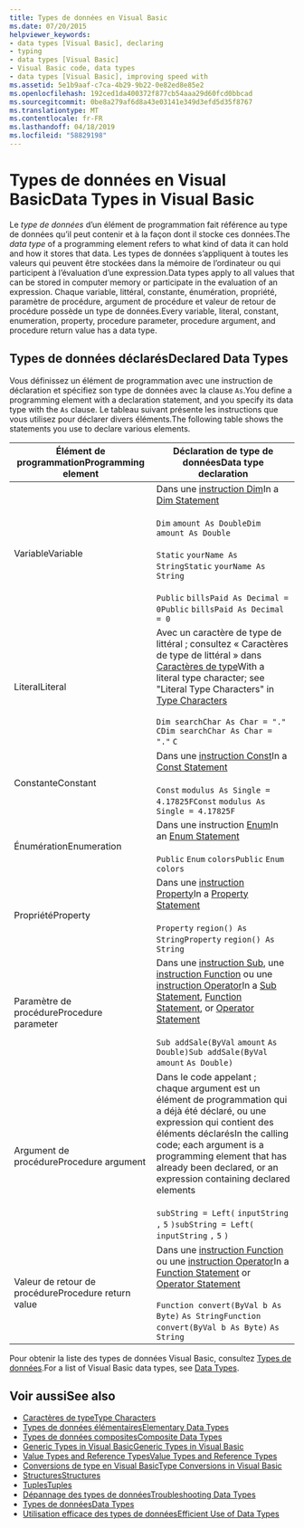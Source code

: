 ```yaml
---
title: Types de données en Visual Basic
ms.date: 07/20/2015
helpviewer_keywords:
- data types [Visual Basic], declaring
- typing
- data types [Visual Basic]
- Visual Basic code, data types
- data types [Visual Basic], improving speed with
ms.assetid: 5e1b9aaf-c7ca-4b29-9b22-0e82ed8e85e2
ms.openlocfilehash: 192ced1da400372f877cb54aaa29d60fcd0bbcad
ms.sourcegitcommit: 0be8a279af6d8a43e03141e349d3efd5d35f8767
ms.translationtype: MT
ms.contentlocale: fr-FR
ms.lasthandoff: 04/18/2019
ms.locfileid: "58829198"
---
```

# <a name="data-types-in-visual-basic"></a><span data-ttu-id="0f1b1-102">Types de données en Visual Basic</span><span class="sxs-lookup"><span data-stu-id="0f1b1-102">Data Types in Visual Basic</span></span>
<span data-ttu-id="0f1b1-103">Le *type de données* d’un élément de programmation fait référence au type de données qu’il peut contenir et à la façon dont il stocke ces données.</span><span class="sxs-lookup"><span data-stu-id="0f1b1-103">The *data type* of a programming element refers to what kind of data it can hold and how it stores that data.</span></span> <span data-ttu-id="0f1b1-104">Les types de données s’appliquent à toutes les valeurs qui peuvent être stockées dans la mémoire de l’ordinateur ou qui participent à l’évaluation d’une expression.</span><span class="sxs-lookup"><span data-stu-id="0f1b1-104">Data types apply to all values that can be stored in computer memory or participate in the evaluation of an expression.</span></span> <span data-ttu-id="0f1b1-105">Chaque variable, littéral, constante, énumération, propriété, paramètre de procédure, argument de procédure et valeur de retour de procédure possède un type de données.</span><span class="sxs-lookup"><span data-stu-id="0f1b1-105">Every variable, literal, constant, enumeration, property, procedure parameter, procedure argument, and procedure return value has a data type.</span></span>  
  
## <a name="declared-data-types"></a><span data-ttu-id="0f1b1-106">Types de données déclarés</span><span class="sxs-lookup"><span data-stu-id="0f1b1-106">Declared Data Types</span></span>  
 <span data-ttu-id="0f1b1-107">Vous définissez un élément de programmation avec une instruction de déclaration et spécifiez son type de données avec la clause `As`.</span><span class="sxs-lookup"><span data-stu-id="0f1b1-107">You define a programming element with a declaration statement, and you specify its data type with the `As` clause.</span></span> <span data-ttu-id="0f1b1-108">Le tableau suivant présente les instructions que vous utilisez pour déclarer divers éléments.</span><span class="sxs-lookup"><span data-stu-id="0f1b1-108">The following table shows the statements you use to declare various elements.</span></span>  
  
|<span data-ttu-id="0f1b1-109">Élément de programmation</span><span class="sxs-lookup"><span data-stu-id="0f1b1-109">Programming element</span></span>|<span data-ttu-id="0f1b1-110">Déclaration de type de données</span><span class="sxs-lookup"><span data-stu-id="0f1b1-110">Data type declaration</span></span>|  
|-------------------------|---------------------------|  
|<span data-ttu-id="0f1b1-111">Variable</span><span class="sxs-lookup"><span data-stu-id="0f1b1-111">Variable</span></span>|<span data-ttu-id="0f1b1-112">Dans une [instruction Dim](../../../../visual-basic/language-reference/statements/dim-statement.md)</span><span class="sxs-lookup"><span data-stu-id="0f1b1-112">In a [Dim Statement](../../../../visual-basic/language-reference/statements/dim-statement.md)</span></span><br /><br /> <span data-ttu-id="0f1b1-113">`Dim`   `amount As Double`</span><span class="sxs-lookup"><span data-stu-id="0f1b1-113">`Dim`   `amount As Double`</span></span><br /><br /> <span data-ttu-id="0f1b1-114">`Static`   `yourName As String`</span><span class="sxs-lookup"><span data-stu-id="0f1b1-114">`Static`   `yourName As String`</span></span><br /><br /> <span data-ttu-id="0f1b1-115">`Public`   `billsPaid As Decimal = 0`</span><span class="sxs-lookup"><span data-stu-id="0f1b1-115">`Public`   `billsPaid As Decimal = 0`</span></span>|  
|<span data-ttu-id="0f1b1-116">Literal</span><span class="sxs-lookup"><span data-stu-id="0f1b1-116">Literal</span></span>|<span data-ttu-id="0f1b1-117">Avec un caractère de type de littéral ; consultez « Caractères de type de littéral » dans [Caractères de type](../../../../visual-basic/programming-guide/language-features/data-types/type-characters.md)</span><span class="sxs-lookup"><span data-stu-id="0f1b1-117">With a literal type character; see "Literal Type Characters" in [Type Characters](../../../../visual-basic/programming-guide/language-features/data-types/type-characters.md)</span></span><br /><br /> <span data-ttu-id="0f1b1-118">`Dim searchChar As Char = "."`  `C`</span><span class="sxs-lookup"><span data-stu-id="0f1b1-118">`Dim searchChar As Char = "."`  `C`</span></span>|  
|<span data-ttu-id="0f1b1-119">Constante</span><span class="sxs-lookup"><span data-stu-id="0f1b1-119">Constant</span></span>|<span data-ttu-id="0f1b1-120">Dans une [instruction Const](../../../../visual-basic/language-reference/statements/const-statement.md)</span><span class="sxs-lookup"><span data-stu-id="0f1b1-120">In a [Const Statement](../../../../visual-basic/language-reference/statements/const-statement.md)</span></span><br /><br /> <span data-ttu-id="0f1b1-121">`Const`   `modulus As Single = 4.17825F`</span><span class="sxs-lookup"><span data-stu-id="0f1b1-121">`Const`   `modulus As Single = 4.17825F`</span></span>|  
|<span data-ttu-id="0f1b1-122">Énumération</span><span class="sxs-lookup"><span data-stu-id="0f1b1-122">Enumeration</span></span>|<span data-ttu-id="0f1b1-123">Dans une instruction [Enum](../../../../visual-basic/language-reference/statements/enum-statement.md)</span><span class="sxs-lookup"><span data-stu-id="0f1b1-123">In an [Enum Statement](../../../../visual-basic/language-reference/statements/enum-statement.md)</span></span><br /><br /> <span data-ttu-id="0f1b1-124">`Public`   `Enum`   `colors`</span><span class="sxs-lookup"><span data-stu-id="0f1b1-124">`Public`   `Enum`   `colors`</span></span>|  
|<span data-ttu-id="0f1b1-125">Propriété</span><span class="sxs-lookup"><span data-stu-id="0f1b1-125">Property</span></span>|<span data-ttu-id="0f1b1-126">Dans une [instruction Property](../../../../visual-basic/language-reference/statements/property-statement.md)</span><span class="sxs-lookup"><span data-stu-id="0f1b1-126">In a [Property Statement](../../../../visual-basic/language-reference/statements/property-statement.md)</span></span><br /><br /> <span data-ttu-id="0f1b1-127">`Property`   `region() As String`</span><span class="sxs-lookup"><span data-stu-id="0f1b1-127">`Property`   `region() As String`</span></span>|  
|<span data-ttu-id="0f1b1-128">Paramètre de procédure</span><span class="sxs-lookup"><span data-stu-id="0f1b1-128">Procedure parameter</span></span>|<span data-ttu-id="0f1b1-129">Dans une [instruction Sub](../../../../visual-basic/language-reference/statements/sub-statement.md), une [instruction Function](../../../../visual-basic/language-reference/statements/function-statement.md) ou une [instruction Operator](../../../../visual-basic/language-reference/statements/operator-statement.md)</span><span class="sxs-lookup"><span data-stu-id="0f1b1-129">In a [Sub Statement](../../../../visual-basic/language-reference/statements/sub-statement.md), [Function Statement](../../../../visual-basic/language-reference/statements/function-statement.md), or [Operator Statement](../../../../visual-basic/language-reference/statements/operator-statement.md)</span></span><br /><br /> <span data-ttu-id="0f1b1-130">`Sub addSale(ByVal`   `amount`   `As Double)`</span><span class="sxs-lookup"><span data-stu-id="0f1b1-130">`Sub addSale(ByVal`   `amount`   `As Double)`</span></span>|  
|<span data-ttu-id="0f1b1-131">Argument de procédure</span><span class="sxs-lookup"><span data-stu-id="0f1b1-131">Procedure argument</span></span>|<span data-ttu-id="0f1b1-132">Dans le code appelant ; chaque argument est un élément de programmation qui a déjà été déclaré, ou une expression qui contient des éléments déclarés</span><span class="sxs-lookup"><span data-stu-id="0f1b1-132">In the calling code; each argument is a programming element that has already been declared, or an expression containing declared elements</span></span><br /><br /> <span data-ttu-id="0f1b1-133">`subString = Left(`  `inputString`  `,`   `5`  `)`</span><span class="sxs-lookup"><span data-stu-id="0f1b1-133">`subString = Left(`  `inputString`  `,`   `5`  `)`</span></span>|  
|<span data-ttu-id="0f1b1-134">Valeur de retour de procédure</span><span class="sxs-lookup"><span data-stu-id="0f1b1-134">Procedure return value</span></span>|<span data-ttu-id="0f1b1-135">Dans une [instruction Function](../../../../visual-basic/language-reference/statements/function-statement.md) ou une [instruction Operator](../../../../visual-basic/language-reference/statements/operator-statement.md)</span><span class="sxs-lookup"><span data-stu-id="0f1b1-135">In a [Function Statement](../../../../visual-basic/language-reference/statements/function-statement.md) or [Operator Statement](../../../../visual-basic/language-reference/statements/operator-statement.md)</span></span><br /><br /> <span data-ttu-id="0f1b1-136">`Function convert(ByVal b As Byte)`   `As String`</span><span class="sxs-lookup"><span data-stu-id="0f1b1-136">`Function convert(ByVal b As Byte)`   `As String`</span></span>|  
  
 <span data-ttu-id="0f1b1-137">Pour obtenir la liste des types de données Visual Basic, consultez [Types de données](../../../../visual-basic/language-reference/data-types/index.md).</span><span class="sxs-lookup"><span data-stu-id="0f1b1-137">For a list of Visual Basic data types, see [Data Types](../../../../visual-basic/language-reference/data-types/index.md).</span></span>  
  
## <a name="see-also"></a><span data-ttu-id="0f1b1-138">Voir aussi</span><span class="sxs-lookup"><span data-stu-id="0f1b1-138">See also</span></span>

- [<span data-ttu-id="0f1b1-139">Caractères de type</span><span class="sxs-lookup"><span data-stu-id="0f1b1-139">Type Characters</span></span>](../../../../visual-basic/programming-guide/language-features/data-types/type-characters.md)
- [<span data-ttu-id="0f1b1-140">Types de données élémentaires</span><span class="sxs-lookup"><span data-stu-id="0f1b1-140">Elementary Data Types</span></span>](../../../../visual-basic/programming-guide/language-features/data-types/elementary-data-types.md)
- [<span data-ttu-id="0f1b1-141">Types de données composites</span><span class="sxs-lookup"><span data-stu-id="0f1b1-141">Composite Data Types</span></span>](../../../../visual-basic/programming-guide/language-features/data-types/composite-data-types.md)
- [<span data-ttu-id="0f1b1-142">Generic Types in Visual Basic</span><span class="sxs-lookup"><span data-stu-id="0f1b1-142">Generic Types in Visual Basic</span></span>](../../../../visual-basic/programming-guide/language-features/data-types/generic-types.md)
- [<span data-ttu-id="0f1b1-143">Value Types and Reference Types</span><span class="sxs-lookup"><span data-stu-id="0f1b1-143">Value Types and Reference Types</span></span>](../../../../visual-basic/programming-guide/language-features/data-types/value-types-and-reference-types.md)
- [<span data-ttu-id="0f1b1-144">Conversions de type en Visual Basic</span><span class="sxs-lookup"><span data-stu-id="0f1b1-144">Type Conversions in Visual Basic</span></span>](../../../../visual-basic/programming-guide/language-features/data-types/type-conversions.md)
- [<span data-ttu-id="0f1b1-145">Structures</span><span class="sxs-lookup"><span data-stu-id="0f1b1-145">Structures</span></span>](../../../../visual-basic/programming-guide/language-features/data-types/structures.md)
- [<span data-ttu-id="0f1b1-146">Tuples</span><span class="sxs-lookup"><span data-stu-id="0f1b1-146">Tuples</span></span>](tuples.md)
- [<span data-ttu-id="0f1b1-147">Dépannage des types de données</span><span class="sxs-lookup"><span data-stu-id="0f1b1-147">Troubleshooting Data Types</span></span>](../../../../visual-basic/programming-guide/language-features/data-types/troubleshooting-data-types.md)
- [<span data-ttu-id="0f1b1-148">Types de données</span><span class="sxs-lookup"><span data-stu-id="0f1b1-148">Data Types</span></span>](../../../../visual-basic/language-reference/data-types/index.md)
- [<span data-ttu-id="0f1b1-149">Utilisation efficace des types de données</span><span class="sxs-lookup"><span data-stu-id="0f1b1-149">Efficient Use of Data Types</span></span>](../../../../visual-basic/programming-guide/language-features/data-types/efficient-use-of-data-types.md)
